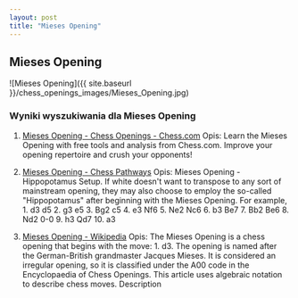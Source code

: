```yaml
---
layout: post
title: "Mieses Opening"
---
```


## Mieses Opening
![Mieses Opening]({{ site.baseurl }}/chess_openings_images/Mieses_Opening.jpg)

### Wyniki wyszukiwania dla Mieses Opening
1. [Mieses Opening - Chess Openings - Chess.com](https://www.chess.com/openings/Mieses-Opening)
   Opis: Learn the Mieses Opening with free tools and analysis from Chess.com. Improve your opening repertoire and crush your opponents!

2. [Mieses Opening - Chess Pathways](https://chesspathways.com/chess-openings/mieses-opening/)
   Opis: Mieses Opening - Hippopotamus Setup. If white doesn't want to transpose to any sort of mainstream opening, they may also choose to employ the so-called "Hippopotamus" after beginning with the Mieses Opening. For example, 1. d3 d5 2. g3 e5 3. Bg2 c5 4. e3 Nf6 5. Ne2 Nc6 6. b3 Be7 7. Bb2 Be6 8. Nd2 0-0 9. h3 Qd7 10. a3

3. [Mieses Opening - Wikipedia](https://en.wikipedia.org/wiki/Mieses_Opening)
   Opis: The Mieses Opening is a chess opening that begins with the move: 1. d3. The opening is named after the German-British grandmaster Jacques Mieses. It is considered an irregular opening, so it is classified under the A00 code in the Encyclopaedia of Chess Openings. This article uses algebraic notation to describe chess moves. Description